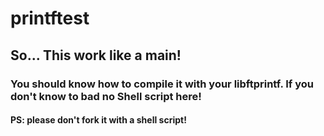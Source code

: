 # printftest

## So... This work like a main!
### You should know how to compile it with your libftprintf. If you don't know to bad no Shell script here!
#### PS: please don't fork it with a shell script!
